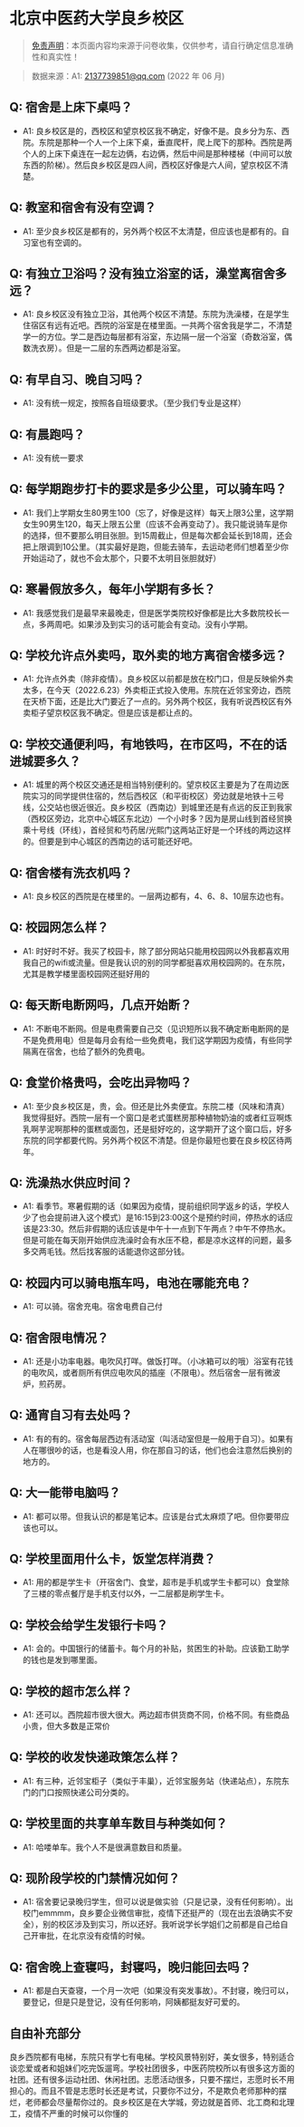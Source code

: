 # 北京中医药大学良乡校区

> [免责声明](https://colleges.chat/#_3)：本页面内容均来源于问卷收集，仅供参考，请自行确定信息准确性和真实性！

> 数据来源：A1: 2137739851@qq.com (2022 年 06 月)

## Q: 宿舍是上床下桌吗？

- A1: 良乡校区是的，西校区和望京校区我不确定，好像不是。良乡分为东、西院。东院是那种一个人一个上床下桌，垂直爬杆，爬上爬下的那种。西院是两个人的上床下桌连在一起左边俩，右边俩，然后中间是那种楼梯（中间可以放东西的阶梯）。然后良乡校区是四人间，西校区好像是六人间，望京校区不清楚。

## Q: 教室和宿舍有没有空调？

- A1: 至少良乡校区是都有的，另外两个校区不太清楚，但应该也是都有的。自习室也有空调的。

## Q: 有独立卫浴吗？没有独立浴室的话，澡堂离宿舍多远？

- A1: 良乡校区没有独立卫浴，其他两个校区不清楚。东院为洗澡楼，在是学生住宿区有远有近吧。西院的浴室是在楼里面。一共两个宿舍我是学二，不清楚学一的方位。学二是西边每层都有浴室，东边隔一层一个浴室（奇数浴室，偶数洗衣房）。但是一二层的东西两边都是浴室。

## Q: 有早自习、晚自习吗？

- A1: 没有统一规定，按照各自班级要求。（至少我们专业是这样）

## Q: 有晨跑吗？

- A1: 没有统一要求

## Q: 每学期跑步打卡的要求是多少公里，可以骑车吗？

- A1: 我们上学期女生80男生100（忘了，好像是这样）每天上限3公里，这学期女生90男生120，每天上限五公里（应该不会再变动了）。我只能说骑车是你的选择，但不要那么明目张胆。到15周截止，但是每次都会延长到18周，还会把上限调到10公里。（其实最好是跑，但能去骑车，去运动老师们想着至少你开始运动了，就也不会太那个，只要不太明目张胆就好）

## Q: 寒暑假放多久，每年小学期有多长？

- A1: 我感觉我们是最早来最晚走，但是医学类院校好像都是比大多数院校长一点，多两周吧。如果涉及到实习的话可能会有变动。没有小学期。

## Q: 学校允许点外卖吗，取外卖的地方离宿舍楼多远？

- A1: 允许点外卖（除非疫情）。良乡校区以前都是放在校门口，但是反映偷外卖太多，在今天（2022.6.23）外卖柜正式投入使用。东院在近邻宝旁边，西院在天桥下面，还是比大门要近了一点的。另外两个校区，我有听说西校区有外卖柜子望京校区我不确定。但是应该是都让点的。

## Q: 学校交通便利吗，有地铁吗，在市区吗，不在的话进城要多久？

- A1: 城里的两个校区交通还是相当特别便利的。望京校区主要是为了在周边医院实习的同学提供住宿的，然后西校区（和平街校区）旁边就是地铁十三号线，公交站也很近很近。良乡校区（西南边）到城里还是有点远的反正到我家（西校区旁边，北京中心城区东北边）一个小时多？因为是房山线到首经贸换乘十号线（环线），首经贸和芍药居/光熙门这两站正好是一个环线的两边这样的。但要是到中心城区的西南边的话可能还好吧。

## Q: 宿舍楼有洗衣机吗？

- A1: 良乡校区的西院是在楼里的。一层两边都有，4、6、8、10层东边也有。

## Q: 校园网怎么样？

- A1: 时好时不好。我买了校园卡，除了部分网站只能用校园网以外我都喜欢用我自己的wifi或流量。但是我认识的别的同学都挺喜欢用校园网的。在东院，尤其是教学楼里面校园网还挺好用的

## Q: 每天断电断网吗，几点开始断？

- A1: 不断电不断网。但是电费需要自己交（见识短所以我不确定断电断网的是不是免费用电）但是每月会有给一些免费电，我们这学期因为疫情，有些同学隔离在宿舍，也给了额外的免费电。

## Q: 食堂价格贵吗，会吃出异物吗？

- A1: 至少良乡校区是，贵，会。但还是比外卖便宜。东院二楼（风味和清真）我觉得挺好。西院一层有一个窗口是老式蛋糕房那种植物奶油的或者红豆啊炼乳啊芋泥啊那种的蛋糕或面包，还是挺好吃的，这学期开了这个窗口后，好多东院的同学都要代购。另外两个校区不清楚。但是你最短也要在良乡校区待两年。

## Q: 洗澡热水供应时间？

- A1: 看季节。寒暑假期的话（如果因为疫情，提前组织同学返乡的话，学校人少了也会提前进入这个模式）是16:15到23:00这个是预约时间，停热水的话应该是23:30。然后非假期的话应该是中午十一点到下午两点？中午不停热水。但是可能在每天刚开始供应洗澡时会有水压不稳，都是凉水这样的问题，最多多交两毛钱。然后找客服的话能退你这部分钱。

## Q: 校园内可以骑电瓶车吗，电池在哪能充电？

- A1: 可以骑。宿舍充电。宿舍电费自己付

## Q: 宿舍限电情况？

- A1: 还是小功率电器。电吹风打咩。做饭打咩。（小冰箱可以的哦）浴室有花钱的电吹风，或者厕所有供应电吹风的插座（不限电）。然后宿舍一层有微波炉，煎药房。

## Q: 通宵自习有去处吗？

- A1: 有的有的。宿舍每层西边有活动室（叫活动室但是一般用于自习）。如果有人在哪很吵的话，也是看没人用，你在那自习的话，他们也会注意然后换别的地方的。

## Q: 大一能带电脑吗？

- A1: 都可以带。但我认识的都是笔记本。应该是台式太麻烦了吧。但你要带应该也可以。

## Q: 学校里面用什么卡，饭堂怎样消费？

- A1: 用的都是学生卡（开宿舍门、食堂，超市是手机或学生卡都可以）食堂除了三楼的零点餐厅是手机支付以外，一二层都是刷学生卡。

## Q: 学校会给学生发银行卡吗？

- A1: 会的。中国银行的储蓄卡。每个月的补贴，贫困生的补助。应该勤工助学的钱也是发到哪里面。

## Q: 学校的超市怎么样？

- A1: 还可以。西院超市很大很大。两边超市供货商不同，价格不同。有些商品小贵，但大多数是正常价

## Q: 学校的收发快递政策怎么样？

- A1: 有三种，近邻宝柜子（类似于丰巢），近邻宝服务站（快递站点），东院东门的门口按照快递公司分类的。

## Q: 学校里面的共享单车数目与种类如何？

- A1: 哈喽单车。我个人不是很满意数目和质量。

## Q: 现阶段学校的门禁情况如何？

- A1: 宿舍要记录晚归学生，但可以说是做实验（只是记录，没有任何影响）。出校门emmmm，良乡要企业微信审批，疫情下还挺严的（现在出去浪确实不安全），别的校区涉及到实习，所以还好。我听说学长学姐们之前都是自己给自己开审批，在北京没有疫情的时候。

## Q: 宿舍晚上查寝吗，封寝吗，晚归能回去吗？

- A1: 都是白天查寝，一个月一次吧（如果没有突发事故）。不封寝，晚归可以，要登记，但是只是登记，没有任何影响，阿姨都挺友好可爱的。

## 自由补充部分

良乡西院都有电梯，东院只有学七有电梯。学校风景特别好，美女很多，特别适合谈恋爱或者和姐妹们吃完饭遛弯。学校社团很多，中医药院校所以有很多这方面的社团。还有很多运动社团、休闲社团。志愿活动很多，只要不摆烂，志愿时长不用担心的。而且不管是志愿时长还是考试，只要你不过分，不是欺负老师那种的摆烂，老师都会尽量帮你过的。良乡校区是在大学城，旁边就是首师、北工商和北理工，疫情不严重的时候可以你懂的